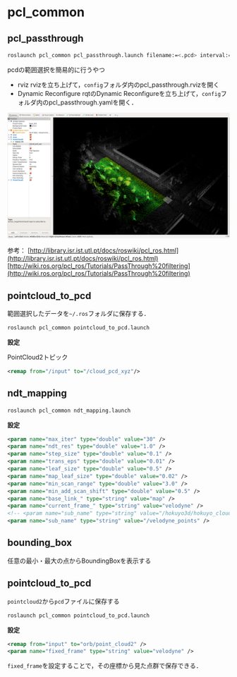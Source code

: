 # pcl_common


## pcl_passthrough

```bash
roslaunch pcl_common pcl_passthrough.launch filename:=<.pcd> interval:=<default:1>
```

pcdの範囲選択を簡易的に行うやつ

* rviz
rvizを立ち上げて，`config`フォルダ内のpcl_passthrough.rvizを開く
* Dynamic Reconfigure
rqtのDynamic Reconfigureを立ち上げて，`config`フォルダ内のpcl_passthrough.yamlを開く．

![](passthrough.png)

参考：
[http://library.isr.ist.utl.pt/docs/roswiki/pcl_ros.html](http://library.isr.ist.utl.pt/docs/roswiki/pcl_ros.html)
[http://wiki.ros.org/pcl_ros/Tutorials/PassThrough%20filtering](http://wiki.ros.org/pcl_ros/Tutorials/PassThrough%20filtering)

## pointcloud_to_pcd

範囲選択したデータを`~/.ros`フォルダに保存する．

```bash
roslaunch pcl_common pointcloud_to_pcd.launch
```

**設定**

PointCloud2トピック
```xml
<remap from="/input" to="/cloud_pcd_xyz"/>
```


## ndt_mapping

```bash
roslaunch pcl_common ndt_mapping.launch
```

**設定**  
```xml
<param name="max_iter" type="double" value="30" />
<param name="ndt_res" type="double" value="1.0" />
<param name="step_size" type="double" value="0.1" />
<param name="trans_eps" type="double" value="0.01" />
<param name="leaf_size" type="double" value="0.5" />
<param name="map_leaf_size" type="double" value="0.02" />
<param name="min_scan_range" type="double" value="3.0" />
<param name="min_add_scan_shift" type="double" value="0.5" />
<param name="base_link_" type="string" value="map" />
<param name="current_frame_" type="string" value="velodyne" />
<!-- <param name="sub_name" type="string" value="/hokuyo3d/hokuyo_cloud2" /> -->
<param name="sub_name" type="string" value="/velodyne_points" />
```

## bounding_box

任意の最小・最大の点からBoundingBoxを表示する

## pointcloud_to_pcd

`pointcloud2`から`pcd`ファイルに保存する

```bash
roslaunch pcl_common pointcloud_to_pcd.launch
```

**設定**

```xml
<remap from="input" to="orb/point_cloud2" />
<param name="fixed_frame" type="string" value="velodyne" />
```

`fixed_frame`を設定することで，その座標から見た点群で保存できる．



